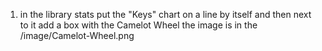 1) in the library stats put the "Keys" chart on a line by itself and then next to it add a box with the Camelot Wheel the image is in the /image/Camelot-Wheel.png
